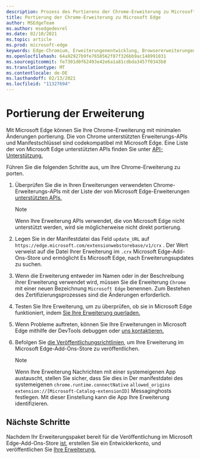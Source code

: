 ```yaml
---
description: Prozess des Portierens der Chrome-Erweiterung zu Microsoft Edge.
title: Portierung der Chrome-Erweiterung zu Microsoft Edge
author: MSEdgeTeam
ms.author: msedgedevrel
ms.date: 02/10/2021
ms.topic: article
ms.prod: microsoft-edge
keywords: Edge-Chromium, Erweiterungenentwicklung, Browsererweiterungen, Addons, Partner Center, Entwickler
ms.openlocfilehash: 64a92927b9fe7658562f87f326bb9ac148991031
ms.sourcegitcommit: fe7301d0f62493e42e6a1a81cdbda3457f0343b8
ms.translationtype: MT
ms.contentlocale: de-DE
ms.lasthandoff: 02/13/2021
ms.locfileid: "11327694"
---
```

# Portierung der Erweiterung  

Mit Microsoft Edge können Sie Ihre Chrome-Erweiterung mit minimalen Änderungen portierung.  Die von Chrome unterstützten Erweiterungs-APIs und Manifestschlüssel sind codekompatibel mit Microsoft Edge.  Eine Liste der von Microsoft Edge unterstützten APIs finden Sie unter [API-Unterstützung.][ExtensionApiSupport]  

Führen Sie die folgenden Schritte aus, um Ihre Chrome-Erweiterung zu porten.  

1.  Überprüfen Sie die in Ihren Erweiterungen verwendeten Chrome-Erweiterungs-APIs mit der Liste der von Microsoft Edge-Erweiterungen [unterstützten APIs.][ExtensionApiSupport]  
    
    > [!NOTE]
    > Wenn Ihre Erweiterung APIs verwendet, die von Microsoft Edge nicht unterstützt werden, wird sie möglicherweise nicht direkt portierung.  
    
1.  Legen Sie in der Manifestdatei das Feld `update_URL` auf `https://edge.microsoft.com/extensionwebstorebase/v1/crx` .  Der Wert verweist auf die Datei Ihrer Erweiterung im `.crx` Microsoft Edge-Add-Ons-Store und ermöglicht Es Microsoft Edge, nach Erweiterungsupdates zu suchen.  
1.  Wenn die Erweiterung entweder im Namen oder in der Beschreibung ihrer Erweiterung verwendet wird, müssen Sie die Erweiterung `Chrome` mit einer neuen Bezeichnung `Microsoft Edge` benennen.  Zum Bestehen des Zertifizierungsprozesses sind die Änderungen erforderlich.  
1.  Testen Sie Ihre Erweiterung, um zu überprüfen, ob sie in Microsoft Edge funktioniert, indem [Sie Ihre Erweiterung querladen.][ExtensionsGettingStartedExtensionSideloading]  
1.  Wenn Probleme auftreten, können Sie Ihre Erweiterungen in Microsoft Edge mithilfe der DevTools debuggen oder [uns kontaktieren.][mailtoExtensionMicrosoft]  
1.  Befolgen Sie [die Veröffentlichungsrichtlinien,][ExtensionsPublishPublishExtension] um Ihre Erweiterung im Microsoft Edge-Add-Ons-Store zu veröffentlichen.  
    
    > [!NOTE]
    > Wenn Ihre Erweiterung Nachrichten mit einer systemeigenen App austauscht, stellen Sie sicher, dass Sie dies in Der manifestdatei des systemeigenen `chrome.runtime.connectNative` `allowed_origins` `extension://[Microsoft-Catalog-extensionID]` Messaginghosts festlegen.  Mit dieser Einstellung kann die App Ihre Erweiterung identifizieren.  
    
## Nächste Schritte  

Nachdem Ihr Erweiterungspaket bereit für die Veröffentlichung im Microsoft Edge-Add-Ons-Store [ist,][ExtensionsPublishCreateDevAccount] erstellen Sie ein Entwicklerkonto, und veröffentlichen Sie [Ihre Erweiterung.][ExtensionsPublishPublishExtension]  

<!-- links -->  

[ExtensionApiSupport]: ./api-support.md "API-Support-| Microsoft Docs"  
[ExtensionsGettingStartedExtensionSideloading]: ../getting-started/extension-sideloading.md "Querladen der Erweiterungs-| Microsoft Docs"  
[ExtensionsPublishCreateDevAccount]: ../publish/create-dev-account.md "Entwicklerregistrierungs-| Microsoft Docs"  
[ExtensionsPublishPublishExtension]: ../publish/publish-extension.md "Veröffentlichen Der Erweiterungs-| Microsoft Docs"  

[ChromeDeveloperWebStorePayments]: https://developer.chrome.com/webstore/one_time_payments "Einmalzahlung | Chrome Developer"  

[mailtoExtensionMicrosoft]: mailto:ext_dev_support@microsoft.com "ext_dev_support@microsoft.com"  
